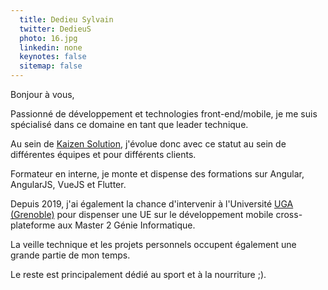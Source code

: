 ```yaml
---
  title: Dedieu Sylvain
  twitter: DedieuS
  photo: 16.jpg
  linkedin: none
  keynotes: false
  sitemap: false
---
```

Bonjour à vous,

Passionné de développement et technologies front-end/mobile, je me suis spécialisé dans ce domaine en tant que leader technique.

Au sein de [Kaizen Solution](https://kaizen-solutions.net/), j'évolue donc avec ce statut au sein de différentes équipes et pour différents clients.

Formateur en interne, je monte et dispense des formations sur Angular, AngularJS, VueJS et Flutter.

Depuis 2019, j'ai également la chance d'intervenir à l'Université [UGA (Grenoble)](https://www.univ-grenoble-alpes.fr/) pour dispenser une UE sur le développement mobile cross-plateforme aux Master 2 Génie Informatique.

La veille technique et les projets personnels occupent également une grande partie de mon temps.

Le reste est principalement dédié au sport et à la nourriture ;).
